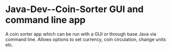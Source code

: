 # Java-Dev--Coin-Sorter GUI and command line app
A coin sorter app which can be run with a GUI or through base Java via command line. 
Allows options to set currency, coin circulation, change units etc. 
